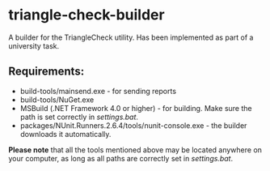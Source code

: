 # triangle-check-builder
A builder for the TriangleCheck utility. Has been implemented as part of a university task.

## Requirements:
- build-tools/mainsend.exe - for sending reports
- build-tools/NuGet.exe
- MSBuild (.NET Framework 4.0 or higher) - for building. Make sure the path is set correctly in *settings.bat*.
- packages/NUnit.Runners.2.6.4/tools/nunit-console.exe - the builder downloads it automatically.

**Please note** that all the tools mentioned above may be located anywhere on your computer, as long as all paths are correctly set in *settings.bat*.
